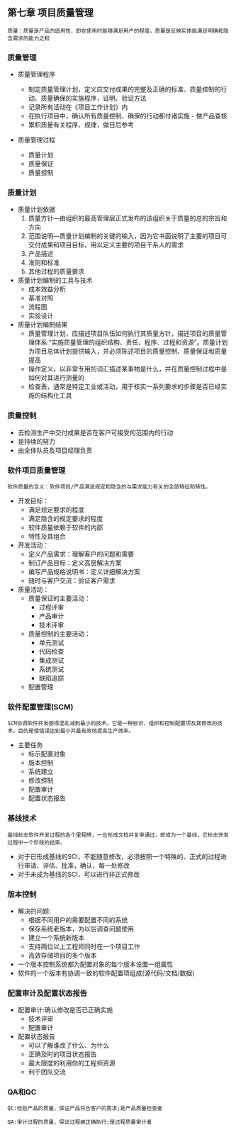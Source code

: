 ## 第七章 项目质量管理

`质量：质量是产品的适用性，即在使用时能够满足用户的程度，质量是反映实体能满足明确和隐含需求的能力之和`

### 质量管理

+ 质量管理程序

  - 制定质量管理计划，定义应交付成果的完整及正确的标准、质量控制的行动、质量确保的实施程序，证明、验证方法
  - 记录所有活动在《项目工作计划》内
  - 在执行项目中，确认所有质量控制、确保的行动都付诸实施 - 做产品查核
  - 累积质量有关程序、规律，做日后参考
+ 质量管理过程

  - 质量计划
  - 质量保证
  - 质量控制

### 质量计划

+ 质量计划依据
  1. 质量方针—由组织的最高管理层正式发布的该组织关于质量的总的宗旨和方向
  2. 范围说明—质量计划编制的关键的输入，因为它书面说明了主要的项目可交付成果和项目目标，用以定义主要的项目干系人的需求
  3. 产品描述
  4. 准则和标准
  5. 其他过程的质量要求
+ 质量计划编制的工具与技术
  - 成本效益分析
  - 基准对照
  - 流程图
  - 实验设计
+ 质量计划编制结果
  - 质量管理计划，应描述项目队伍如何执行其质量方针，描述项目的质量管理体系:“实施质量管理的组织结构、责任、程序、过程和资源”。质量计划为项目总体计划提供输入，并必须陈述项目的质量控制、质量保证和质量提高
  - 操作定义，以非常专用的词汇描述某事物是什么，并在质量控制过程中是如何对其进行测量的
  - 检查表，通常是特定工业或活动，用于核实一系列要求的步骤是否已经实施的结构化工具

### 质量控制

+ 去检测生产中交付成果是否在客户可接受的范围内的行动
+ 是持续的努力
+ 由全体队员及项目经理负责

### 软件项目质量管理

`软件质量的含义：软件项目/产品满足规定和隐含的与需求能力有关的全部特征和特性。`

+ 开发目标：
  - 满足规定要求的程度
  - 满足隐含的规定要求的程度
  - 软件质量依赖于软件的内部
  - 特性及其组合
+ 开发活动：
  - 定义产品需求：理解客户的问题和需要
  - 制订产品目标：定义高层解决方案
  - 编写产品规格说明书：定义详细解决方案
  - 随时与客户交流：验证客户需求
+ 质量活动：
  - 质量保证的主要活动：
    * 过程评审
    * 产品审计
    * 技术评审
  - 质量控制的主要活动：
    * 单元测试
    * 代码检查
    * 集成测试
    * 系统测试
    * 缺陷追踪
  - 配置管理

### 软件配置管理(SCM)

`SCM协调软件开发使得混乱减到最小的技术。它是一种标识、组织和控制配置项及其修改的技术。目的是使错误达到最小并最有效地提高生产效率。`

+ 主要任务
  - 标示配置对象
  - 版本控制
  - 系统建立
  - 修改控制
  - 配置审计
  - 配置状态报告

### 基线技术

`基线标志软件开发过程的各个里程碑，一旦形成文档并复审通过，即成为一个基线，它标志开发过程中一个阶段的结束。`

+ 对于已形成基线的SCI，不能随意修改，必须按照一个特殊的、正式的过程进行审请、评估、批准，确认，每一处修改
+ 对于未成为基线的SCI，可以进行非正式修改

### 版本控制

+ 解决的问题:
  - 根据不同用户的需要配置不同的系统
  - 保存系统老版本，为以后调查问题使用
  - 建立一个系统新版本
  - 支持两位以上工程师同时在一个项目工作
  - 高效存储项目的多个版本
+ 一个版本控制系统都为配置对象的每个版本设置一组属性
+ 软件的一个版本有协调一致的软件配置项组成(源代码/文档/数据)

### 配置审计及配置状态报告

+ 配置审计:确认修改是否已正确实施
  - 技术评审
  - 配置审计
+ 配置状态报告
  - 可以了解谁改了什么、为什么
  - 正确及时的项目状态报告
  - 最大限度的利用你的工程师资源
  - 利于团队交流

### QA和QC

`QC:检验产品的质量，保证产品符合客户的需求;是产品质量检查者`  

`QA:审计过程的质量，保证过程被正确执行;是过程质量审计者`
